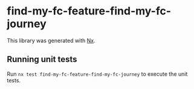# find-my-fc-feature-find-my-fc-journey

This library was generated with [Nx](https://nx.dev).

## Running unit tests

Run `nx test find-my-fc-feature-find-my-fc-journey` to execute the unit tests.
